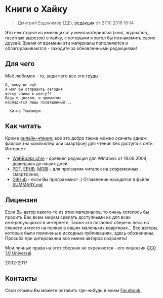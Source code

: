 # Книги о Хайку

> Дмитрий Евдокимов (ДЕ),
> [редакция](https://github.com/diev/Haiku-Books) от 27.10.2016 16:14

Это некоторые из имеющихся у меня материалов (книг, журналов, газетных 
вырезок) о хайку, с которыми я хотел бы познакомить своих друзей. Время 
от времени эти материалы пополняются и облагораживаются - заходите за 
обновленными редакциями!

## Для чего

Моё любимое - то, ради чего все эти труды:

```
О, кому же ещё
я мог бы отправить сегодня
ветку сливы в цвету?!
Ведь и цветом, и ароматом
насладится лишь посвящённый!..

  Ки-но Томонори
```

## Как читать

Кроме [онлайн-чтения](https://diev.gitbooks.io/haiku-books/), всё это 
добро также можно скачать одним файлом (на компьютер или смартфон) для 
чтения без доступа к сети Интернет:

* [WebBooks.chm](https://github.com/diev/Haiku-Books/releases/tag/v1.0) - 
древняя редакция для Windows от 18.06.2004, дошедшая до наших дней;
* [PDF](https://www.gitbook.com/download/pdf/book/diev/haiku-books), 
[EPUB](https://www.gitbook.com/download/epub/book/diev/haiku-books), 
[MOBI](https://www.gitbook.com/download/mobi/book/diev/haiku-books) - 
для программ-читалок на современных смартфонах;
* [GitHub](https://github.com/diev/Haiku-Books) - если Вы программист :) 
Оглавление находится в файле 
[SUMMARY.md](https://github.com/diev/Haiku-Books/SUMMARY.md)

## Лицензия

Если Вы автор какого-то из этих материалов, то очень хотелось бы просить 
Вас всем миром сделать доступными их для всех интересующихся в интернете. 
Также это позволит сберечь леса на планете и место на полках в наших 
маленьких квартирах... Все авторы, которые были помечены в исходных 
публикациях, здесь обозначены. Просьба при цитировании все имена 
авторов сохранять! 

Мои личные права на этот сборник не охраняются - его лицензия 
[CC0 1.0 Universal](LICENSE).

2002-2017

## Контакты

Свои отзывы Вы можете оставить где-нибудь в моем 
[Facebook](https://facebook.com/dmitrii.evdokimov).
